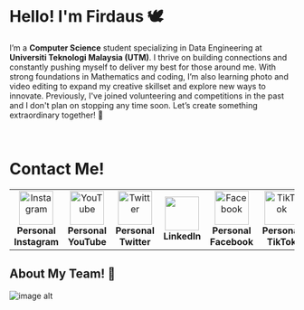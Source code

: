 # Hello! I'm Firdaus 🕊

I’m a **Computer Science** student specializing in Data Engineering at **Universiti Teknologi Malaysia (UTM)**. I thrive on building connections and constantly pushing myself to deliver my best for those around me. With strong foundations in Mathematics and coding, I’m also learning photo and video editing to expand my creative skillset and explore new ways to innovate. Previously, I've joined volunteering and competitions in the past and I don't plan on stopping any time soon. Let’s create something extraordinary together! 🤍

<br />

# Contact Me!



<table>
  <tr>
    <td align="center">
      <a href="https://www.instagram.com/bangjayjays/">
        <img src="https://github.com/user-attachments/assets/db95632b-a5c5-4884-8c8f-14b36d444d6d" alt="Instagram" width="60" />
      </a>
      <br /> <strong> Personal Instagram </strong>
    </td>
    <td align="center">
      <a href="https://www.youtube.com/channel/UC1BNhZyeLEpK76aLuAbof4g">
        <img src="https://github.com/user-attachments/assets/f540a82c-6925-418b-b7e6-7b100c9ec6a9" alt="YouTube" width="60" />
      </a>
      <br /> <strong> Personal YouTube </strong>
    </td>
    <td align="center">
      <a href="https://twitter.com/yourprofile">
        <img src="https://upload.wikimedia.org/wikipedia/en/6/60/Twitter_Logo_as_of_2021.svg" alt="Twitter" width="60" />
      </a>
      <br /> <strong> Personal Twitter </strong>
    </td>
    <td align="center">
      <a href="https://linkedin.com/in/yourprofile">
        <img src="https://github.com/user-attachments/assets/012bbdf0-5bb4-4140-b5ca-f3d3ad152322" width="60" />
      </a>
      <br /> <strong> LinkedIn </strong>
    </td>
    <td align="center">
      <a href="https://facebook.com/yourprofile">
        <img src="https://upload.wikimedia.org/wikipedia/commons/5/51/Facebook_f_logo_%282019%29.svg" alt="Facebook" width="60" />
      </a>
      <br /> <strong> Personal Facebook </strong>
    </td>
    <td align="center">
      <a href="https://tiktok.com/@yourprofile">
        <img src="https://upload.wikimedia.org/wikipedia/en/6/69/TikTok_logo.svg" alt="TikTok" width="60" />
      </a>
      <br /> <strong> Personal TikTok </strong>
    </td>
  </tr>
</table>


## About My Team! 🤝
![image alt](https://github.com/miqbaltariq/SECP1513202420251/blob/97c1ea8a92e661ae0067a640f709ded1182ac91b/03/firdauslani03/Phang%20Souh%20Xin%20(1).png)


